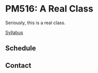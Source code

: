 # PM516: A Real Class

Seriously, this is a real class.

[Syllabus](syllabus.md)

## Schedule

## Contact